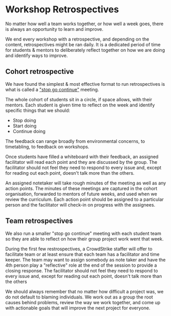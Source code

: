 # Workshop Retrospectives

No matter how well a team works together, or how well a week goes, there is always an opportunity to learn and improve.

We end every workshop with a retrospective, and depending on the content, retrospectives might be ran daily. It is a dedicated period of time for students & mentors
to deliberately reflect together on how we are doing and identify ways to improve.

## Cohort retrospective

We have found the simplest & most effective format to run retrospectives is what is called
a ["stop go continue"](https://www.mountaingoatsoftware.com/agile/scrum/meetings/sprint-retrospective) meeting.

The whole cohort of students sit in a circle, if space allows, with their mentors. Each student is given time to reflect on the week and identify specific things that we should:

- Stop doing
- Start doing
- Continue doing

The feedback can range broadly from environmental concerns, to timetabling, to feedback on workshops.

Once students have filled a whiteboard with their feedback, an assigned facilitator will read each point and they are discussed by the group. The facilitator should not feel they need to respond to every issue and, except for reading out each point, doesn't talk more than the others.

An assigned notetaker will take rough minutes of the meeting as well as any action points. The minutes of these meetings are captured in the cohort organisation, forwarded to mentors of future weeks, and used when we review the curriculum. Each action point should be assigned to a particular person and the facilitator will check-in on progress with the assignees. 

## Team retrospectives

We also run a smaller "stop go continue" meeting with each student team so they are able to reflect on how their group project work went that week.

During the first few restrospectives, a CrowdStrike staffer will offer to facilitate team or at least ensure that each team has a facilitator and time keeper. The team may want to assign somebody as note taker and have the 4th person play a "reflective" role at the end of the session to provide a closing response. The facilitator should not feel they need to respond to every issue and, except for reading out each point, doesn't talk more than the others

We should always remember that no matter how difficult a project was, we do not default to blaming individuals. We work out as a group the root causes behind problems, review the way we work together, and come up with actionable goals that will improve the next project for everyone.
